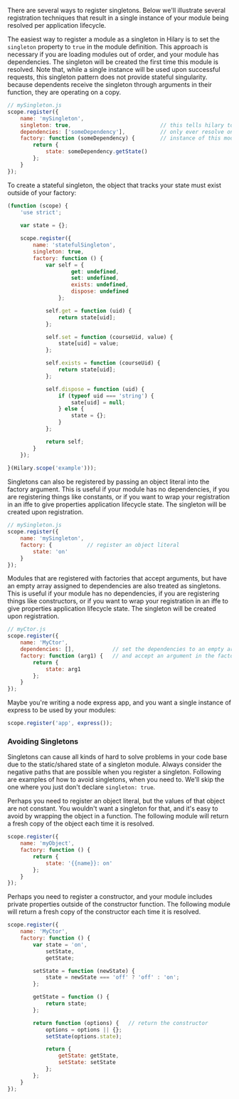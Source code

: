 There are several ways to register singletons. Below we'll illustrate several registration techniques that result in a single instance of your module being resolved per application lifecycle.

The easiest way to register a module as a singleton in Hilary is to set the ``singleton`` property to ``true`` in the module definition. This approach is necessary if you are loading modules out of order, and your module has dependencies. The singleton will be created the first time this module is resolved. Note that, while a single instance will be used upon successful requests, this singleton pattern does not provide stateful singularity. because dependents receive the singleton through arguments in their function, they are operating on a copy.

```JavaScript
// mySingleton.js
scope.register({
    name: 'mySingleton',
    singleton: true,                            // this tells hilary to 
    dependencies: ['someDependency'],           // only ever resolve one
    factory: function (someDependency) {        // instance of this module
        return {
            state: someDependency.getState()
        };
    }
});
```

To create a stateful singleton, the object that tracks your state must exist outside of your factory:

```JavaScript
(function (scope) {
    'use strict';
    
    var state = {};

    scope.register({
        name: 'statefulSingleton',
        singleton: true,
        factory: function () {
            var self = {
                    get: undefined,
                    set: undefined,
                    exists: undefined,
                    dispose: undefined
                };

            self.get = function (uid) {
                return state[uid];
            };

            self.set = function (courseUid, value) {
                state[uid] = value;
            };

            self.exists = function (courseUid) {
                return state[uid];
            };

            self.dispose = function (uid) {
                if (typeof uid === 'string') {
                    sate[uid] = null;
                } else {
                    state = {};
                }
            };

            return self;
        }
    });
    
}(Hilary.scope('example')));
```

Singletons can also be registered by passing an object literal into the factory argument. This is useful if your module has no dependencies, if you are registering things like constants, or if you want to wrap your registration in an iffe to give properties application lifecycle state. The singleton will be created upon registration.

```JavaScript
// mySingleton.js
scope.register({
    name: 'mySingleton',
    factory: {           // register an object literal
        state: 'on'
    }
});
```

Modules that are registered with factories that accept arguments, but have an empty array assigned to dependencies are also treated as singletons. This is useful if your module has no dependencies, if you are registering things like constructors, or if you want to wrap your registration in an iffe to give properties application lifecycle state. The singleton will be created upon registration.

```JavaScript
// myCtor.js
scope.register({
    name: 'MyCtor',
    dependencies: [],            // set the dependencies to an empty array
    factory: function (arg1) {   // and accept an argument in the factory
        return {
            state: arg1
        };
    }
});
```

Maybe you're writing a node express app, and you want a single instance of express to be used by your modules:

```JavaScript
scope.register('app', express());
```

### Avoiding Singletons
Singletons can cause all kinds of hard to solve problems in your code base due to the static/shared state of a singleton module. Always consider the negative paths that are possible when you register a singleton. Following are examples of how to avoid singletons, when you need to. We'll skip the one where you just don't declare ``singleton: true``.

Perhaps you need to register an object literal, but the values of that object are not constant. You wouldn't want a singleton for that, and it's easy to avoid by wrapping the object in a function. The following module will return a fresh copy of the object each time it is resolved.

```JavaScript
scope.register({
    name: 'myObject',
    factory: function () {
        return {
            state: '{{name}}: on'
        };
    }
});
```

Perhaps you need to register a constructor, and your module includes private properties outside of the constructor function. The following module will return a fresh copy of the constructor each time it is resolved.

```JavaScript
scope.register({
    name: 'MyCtor',
    factory: function () {
        var state = 'on',
            setState,
            getState;

        setState = function (newState) {
            state = newState === 'off' ? 'off' : 'on';
        };

        getState = function () {
            return state;
        };

        return function (options) {   // return the constructor
            options = options || {};
            setState(options.state);

            return {
                getState: getState,
                setState: setState
            };
        };
    }
});
```
